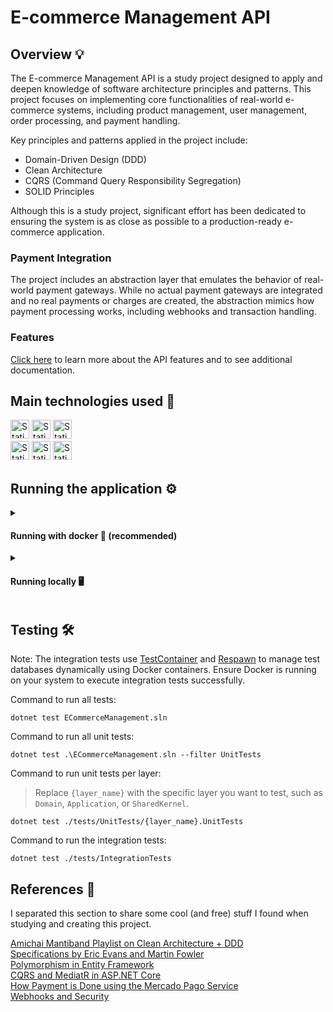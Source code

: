 # E-commerce Management API

## Overview 💡

The E-commerce Management API is a study project designed to apply and deepen knowledge of software architecture principles and patterns. This project focuses on implementing core functionalities of real-world e-commerce systems, including product management, user management, order processing, and payment handling.

Key principles and patterns applied in the project include:

- Domain-Driven Design (DDD)
- Clean Architecture
- CQRS (Command Query Responsibility Segregation)
- SOLID Principles

Although this is a study project, significant effort has been dedicated to ensuring the system is as close as possible to a production-ready e-commerce application.

### Payment Integration

The project includes an abstraction layer that emulates the behavior of real-world payment gateways. While no actual payment gateways are integrated and no real payments or charges are created, the abstraction mimics how payment processing works, including webhooks and transaction handling.

### Features

[Click here](./docs/) to learn more about the API features and to see additional documentation.

## Main technologies used 🧰

<img
  alt="Static Badge"
  src="https://img.shields.io/badge/csharp-purple?style=for-the-badge&logo=csharp"
  style="margin-bottom: 4px;"
  height="30px"
/>
<img
  alt="Static Badge"
  src="https://img.shields.io/badge/dotnet-purple?style=for-the-badge&logo=dotnet"
  style="margin-bottom: 4px;"
  height="30px"
/>
<img
  alt="Static Badge"
  src="https://img.shields.io/badge/Entity%20Framework%20Core-%20purple?style=for-the-badge&logo=amazonredshift&logoColor=white"
  style="margin-bottom: 4px;"
  height="30px"
/> <br/>
<img
  alt="Static Badge"
  src="https://img.shields.io/badge/xUnit-black?style=for-the-badge&logoColor=white"
  style="margin-bottom: 4px;"
  height="30px"
/>
<img
  alt="Static Badge"
  src="https://img.shields.io/badge/MediatR-blue?style=for-the-badge"
  style="margin-bottom: 4px;"
  height="30px"
/>
<img
  alt="Static Badge"
  src="https://img.shields.io/badge/PostgreSQL-%234169E1?style=for-the-badge&logo=postgresql&logoColor=white" style="margin-bottom: 4px;"
  height="30px"
/>

## Running the application ⚙️

<details>
<summary><h4>Running with docker 🐋 (recommended)</h4></summary>

> You must have docker installed

1. Clone and enter the repository

```sh
git clone git@github.com:ImVictorM/ECommerceManagement.git && cd ECommerceManagement
```

2. Create a `.env` file at the root to configure environment variables for Docker. Use the `.env-example` file as a reference.

3. Build and run the containers

```sh
docker-compose up -d --build
```

4. Run the migrations

```sh
dotnet ef database update -p .\src\Infrastructure -s .\src\WebApi --connection "Host=localhost;Port=8010;Username=postgres;Password=postgres;Database=ecommerce-management;Trust Server Certificate=true;"
```

</details>

<details>
<summary><h4>Running locally 🖥️<h4></summary>

> You must have dotnet and postgres installed

1. Clone and enter the repository

```sh
git clone git@github.com:ImVictorM/ECommerceManagement.git && cd ECommerceManagement
```

2. Configure the file `src/WebApi/appsettings.json`. Update the `DbConnectionSettings` section with your database credentials as follows:

```json
{
  "DbConnectionSettings": {
    "Host": "localhost",
    "Port": "5432",
    "Database": "ecommerce-management",
    "Username": "your-username",
    "Password": "your-password"
  }
}
```

3. Restore the dependencies

```sh
dotnet restore ECommerceManagement.sln
```

4. Run the migrations

```sh
dotnet ef database update -p .\src\Infrastructure -s .\src\WebApi --connection "Host=localhost;Port=8010;Username=postgres;Password=postgres;Database=ecommerce-management;Trust Server Certificate=true;"
```

5. Run the WebApi project

```sh
dotnet run --project ./src/WebApi
```

</details>

## Testing 🛠️

Note: The integration tests use [TestContainer](https://testcontainers.com/) and [Respawn](https://github.com/jbogard/Respawn) to manage test databases dynamically using Docker containers. Ensure Docker is running on your system to execute integration tests successfully.

Command to run all tests:

```
dotnet test ECommerceManagement.sln
```

Command to run all unit tests:

```
dotnet test .\ECommerceManagement.sln --filter UnitTests
```

Command to run unit tests per layer:

> Replace `{layer_name}` with the specific layer you want to test, such as `Domain`, `Application`, or `SharedKernel`.

```
dotnet test ./tests/UnitTests/{layer_name}.UnitTests
```

Command to run the integration tests:

```
dotnet test ./tests/IntegrationTests
```

## References 📌

I separated this section to share some cool (and free) stuff I found when studying and creating this project.

[Amichai Mantiband Playlist on Clean Architecture + DDD](https://www.youtube.com/playlist?list=PLzYkqgWkHPKBcDIP5gzLfASkQyTdy0t4k) <br/>
[Specifications by Eric Evans and Martin Fowler](https://martinfowler.com/apsupp/spec.pdf)<br/>
[Polymorphism in Entity Framework](https://www.learnentityframeworkcore.com/inheritance)<br/>
[CQRS and MediatR in ASP.NET Core](https://codewithmukesh.com/blog/cqrs-and-mediatr-in-aspnet-core/)<br/>
[How Payment is Done using the Mercado Pago Service](https://www.mercadopago.com.br/developers/pt/docs/checkout-api/landing)<br/>
[Webhooks and Security](https://stytch.com/blog/webhooks-security-best-practices/)

